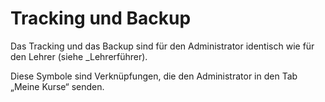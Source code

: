 # Tracking und Backup

Das Tracking und das Backup sind für den Administrator identisch wie für den Lehrer \(siehe \_Lehrerführer\).

Diese Symbole sind Verknüpfungen, die den Administrator in den Tab „Meine Kurse“ senden.

